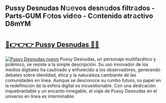 ## Pussy Desnudas N𝚞𝚎vos desn𝚞dos filtr𝚊dos - Parts-GUM F𝚘tos vid𝚎o - C𝚘ntenido atr𝚊ctivo D8mYM

# <h2><a href="http://mb06yr.tromn.icu/?c=Pussy+Desnudas">🔗👉👉👉 Pussy Desnudas 🔗🔗</a></h2>

[![Pussy Desnudas nuevo](https://i.imgur.com/pEAQMta.gif)](http://mb06yr.tromn.icu/?c=Pussy+Desnudas)
Pussy Desnudas, un personaje multifacético y polémico, se resiste a la simple descripción. Su uso innovador de los medios digitales ha cautivado y enfurecido a los observadores, generando debates sobre identidad, ética y la naturaleza cambiante de las comunidades en línea. Aunque se desconoce su rumbo futuro, su papel en la redefinición de la esfera digital es incuestionable. Con una dedicación inquebrantable y un encanto innegable, el viaje de Pussy Desnudas en el universo en línea es interminable.
